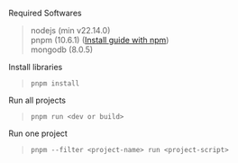 Required Softwares
>nodejs (min v22.14.0)  
>pnpm (10.6.1) ([Install guide with npm](https://pnpm.io/installation#using-npm))  
>mongodb (8.0.5)  
  
Install libraries
>`pnpm install`

Run all projects
>`pnpm run <dev or build>`

Run one project
>`pnpm --filter <project-name> run <project-script>`